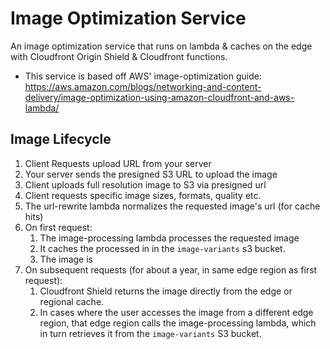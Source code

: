 # Image Optimization Service

An image optimization service that runs on lambda & caches on the edge with Cloudfront Origin Shield & Cloudfront functions.

- This service is based off AWS' image-optimization guide: https://aws.amazon.com/blogs/networking-and-content-delivery/image-optimization-using-amazon-cloudfront-and-aws-lambda/

## Image Lifecycle

1. Client Requests upload URL from your server
1. Your server sends the presigned S3 URL to upload the image
1. Client uploads full resolution image to S3 via presigned url
1. Client requests specific image sizes, formats, quality etc.
1. The url-rewrite lambda normalizes the requested image's url (for cache hits)
1. On first request:
   1. The image-processing lambda processes the requested image
   1. It caches the processed in in the `image-variants` s3 bucket.
   1. The image is
1. On subsequent requests (for about a year, in same edge region as first request):
   1. Cloudfront Shield returns the image directly from the edge or regional cache.
   1. In cases where the user accesses the image from a different edge region, that edge region calls the image-processing lambda, which in turn retrieves it from the `image-variants` S3 bucket.
